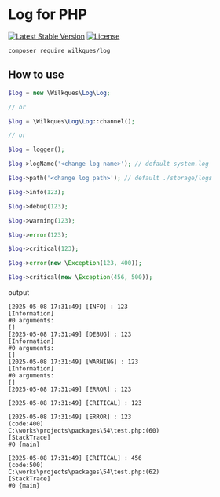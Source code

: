 # Log for PHP

[![Latest Stable Version](https://poser.pugx.org/wilkques/log/v/stable)](https://packagist.org/packages/wilkques/log)
[![License](https://poser.pugx.org/wilkques/log/license)](https://packagist.org/packages/wilkques/log)

````
composer require wilkques/log
````

## How to use
```php
$log = new \Wilkques\Log\Log;

// or

$log = \Wilkques\Log\Log::channel();

// or

$log = logger();

$log->logName('<change log name>'); // default system.log

$log->path('<change log path>'); // default ./storage/logs

$log->info(123);

$log->debug(123);

$log->warning(123);

$log->error(123);

$log->critical(123);

$log->error(new \Exception(123, 400));

$log->critical(new \Exception(456, 500));

```

output

```log
[2025-05-08 17:31:49] [INFO] : 123 
[Information] 
#0 arguments: 
[]
[2025-05-08 17:31:49] [DEBUG] : 123 
[Information] 
#0 arguments: 
[]
[2025-05-08 17:31:49] [WARNING] : 123 
[Information] 
#0 arguments: 
[]
[2025-05-08 17:31:49] [ERROR] : 123 

[2025-05-08 17:31:49] [CRITICAL] : 123 

[2025-05-08 17:31:49] [ERROR] : 123
(code:400)
C:\works\projects\packages\54\test.php:(60)
[StackTrace]
#0 {main}

[2025-05-08 17:31:49] [CRITICAL] : 456
(code:500)
C:\works\projects\packages\54\test.php:(62)
[StackTrace]
#0 {main}
```